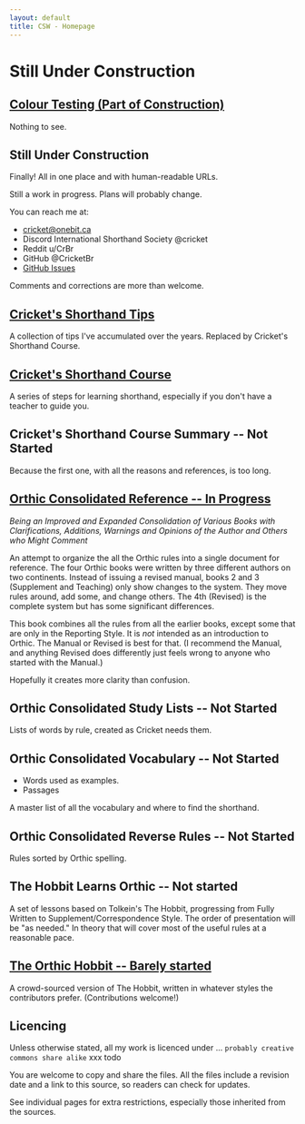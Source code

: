 ```yaml
---
layout: default
title: CSW - Homepage
---
```


# Still Under Construction

## [Colour Testing (Part of Construction)](css-test.md)

Nothing to see.

## Still Under Construction


Finally! All in one place and with human-readable URLs.

Still a work in progress. Plans will probably change.

You can reach me at:
* cricket@onebit.ca
* Discord International Shorthand Society @cricket
* Reddit u/CrBr
* GitHub @CricketBr
* [GitHub Issues](https://github.com/CricketBr/Crickets-Shorthand-Site/issues)

Comments and corrections are more than welcome.

## [Cricket's Shorthand Tips](cr-shorthand-tips.md)

A collection of tips I've accumulated over the years. Replaced by Cricket's Shorthand Course.

## [Cricket's Shorthand Course](cr-shorthand-course.md)

A series of steps for learning shorthand, especially if you don't have a teacher to guide you.

## Cricket's Shorthand Course Summary -- Not Started

Because the first one, with all the reasons and references, is too long.

## [Orthic Consolidated Reference  -- In Progress](orth-cnsl-ref.md)

*Being an Improved and Expanded Consolidation of Various Books with Clarifications, Additions, Warnings and Opinions of the Author and Others who Might Comment*

An attempt to organize the all the Orthic rules into a single document for reference. The four Orthic books were written by three different authors on two continents. Instead of issuing a revised manual, books 2 and 3 (Supplement and Teaching) only show changes to the system. They move rules around, add some, and change others. The 4th (Revised) is the complete system but has some significant differences.

This book combines all the rules from all the earlier books, except some that are only in the Reporting Style. It is *not* intended as an introduction to Orthic. The Manual or Revised is best for that. (I recommend the Manual, and anything Revised does differently just feels wrong to anyone who started with the Manual.)

Hopefully it creates more clarity than confusion.

## Orthic Consolidated Study Lists -- Not Started



Lists of words by rule, created as Cricket needs them.

## Orthic Consolidated Vocabulary -- Not Started
* Words used as examples.
* Passages

A master list of all the vocabulary and where to find the shorthand.

## Orthic Consolidated Reverse Rules -- Not Started

Rules sorted by Orthic spelling.

## The Hobbit Learns Orthic -- Not started

A set of lessons based on Tolkein's The Hobbit, progressing from Fully Written to Supplement/Correspondence Style. The order of presentation will be "as needed." In theory that will cover most of the useful rules at a reasonable pace.

## [The Orthic Hobbit -- Barely started](orth-hobbit.md)

A crowd-sourced version of The Hobbit, written in whatever styles the contributors prefer. (Contributions welcome!)

## Licencing

Unless otherwise stated, all my work is licenced under ...
``` probably creative commons share alike ```
xxx todo

You are welcome to copy and share the files. All the files include a revision date and a link to this source, so readers can check for updates.

See individual pages for extra restrictions, especially those inherited from the sources.





